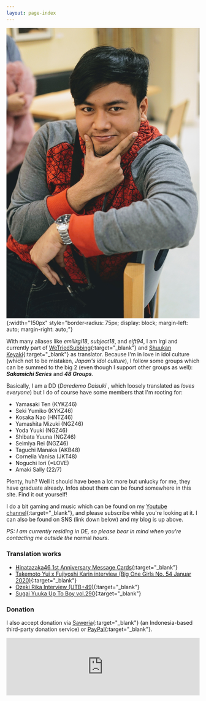 ```yaml
---
layout: page-index
---
```

<!--<div id="kartu">-->
<!--<img src="{{ site.baseurl }}/images/profile.jpg" alt="Profile" style="height: 250px; float: left; margin-right: 2em; border-radius: 5px"/>-->
<!--</div>-->
![Profile picture](/images/profile.jpg){:width="150px" style="border-radius: 75px; display: block; margin-left: auto; margin-right: auto;"}

With many aliases like *emilirgi18*, *subject18*, and *eift94*, I am Irgi and currently part of [WeTriedSubbing](https://wetriedsubbing.blogspot.com){:target="_blank"} and [Shuukan Keyaki](https://twitter.com/shuukankeyaki){:target="_blank"} as translator. Because I'm in love in idol culture (which not to be mistaken, *Japan's idol culture*), I follow some groups which can be summed to the big 2 (even though I support other groups as well): ***Sakamichi Series*** and ***48 Groups***.

Basically, I am a DD (*Daredemo Daisuki* , which loosely translated as *loves everyone*) but I do of course have some members that I'm rooting for:
* Yamasaki Ten (KYKZ46)
* Seki Yumiko (KYKZ46)
* Kosaka Nao (HNTZ46)
* Yamashita Mizuki (NGZ46)
* Yoda Yuuki (NGZ46)
* Shibata Yuuna (NGZ46)
* Seimiya Rei (NGZ46)
* Taguchi Manaka (AKB48)
* Cornelia Vanisa (JKT48)
* Noguchi Iori (=LOVE)
* Amaki Sally (22/7)

Plenty, huh? Well it should have been a lot more but unlucky for me, they have graduate already. Infos about them can be found somewhere in this site. Find it out yourself!

I do a bit gaming and music which can be found on my [Youtube channel](https://youtube.com/emilirgi18){:target="_blank"}, and please subscribe while you're looking at it. I can also be found on SNS (link down below) and my blog is up above.

*PS: I am currently residing in DE, so please bear in mind when you're contacting me outside the* normal *hours*.

### Translation works
* [Hinatazaka46 1st Anniversary Message Cards](/MessageCard){:target="_blank"}
* [Takemoto Yui x Fujiyoshi Karin interview (Big One Girls No. 54 Januar 2020)](https://wetriedsubbing.blogspot.com/2019/12/takemoto-yui-x-fujiyoshi-karin.html){:target="_blank"}
* [Ozeki Rika Interview (UTB+49)](https://wetriedsubbing.blogspot.com/2019/12/ozeki-rika-interview-utb49.html){:target="_blank"}
* [Sugai Yuuka Up To Boy vol.290](https://wetriedsubbing.blogspot.com/2020/05/sugai-yuuka-up-to-boy-vol-290.html){:target="_blank"}

### Donation
I also accept donation via [Saweria](https://saweria.co/subject18){:target="_blank"} (an Indonesia-based third-party donation service) or [PayPal](https://paypal.me/emilirgi){:target="_blank"}.

<embed src="https://saweria.co/overlays/recent?streamKey=16738082ba6b3c9203600787b6d4d1d9&backgroundColor=%23eee&color=%23333&fontWeight=20000&text=https%3A%2F%2Fsaweria.co%2Fsubject18+%7C+https%3A%2F%2Firgi.eu" width="100%">
<!--<embed src="https://saweria.co/overlays/alert?streamKey=16738082ba6b3c9203600787b6d4d1d9&template=gibt+mir+gerade&backgroundColor=%23ddd&highlightColor=%23a0a&color=%23333333&fontWeight=500&notificationTimeout=20000" width="100%" height="100%">-->
